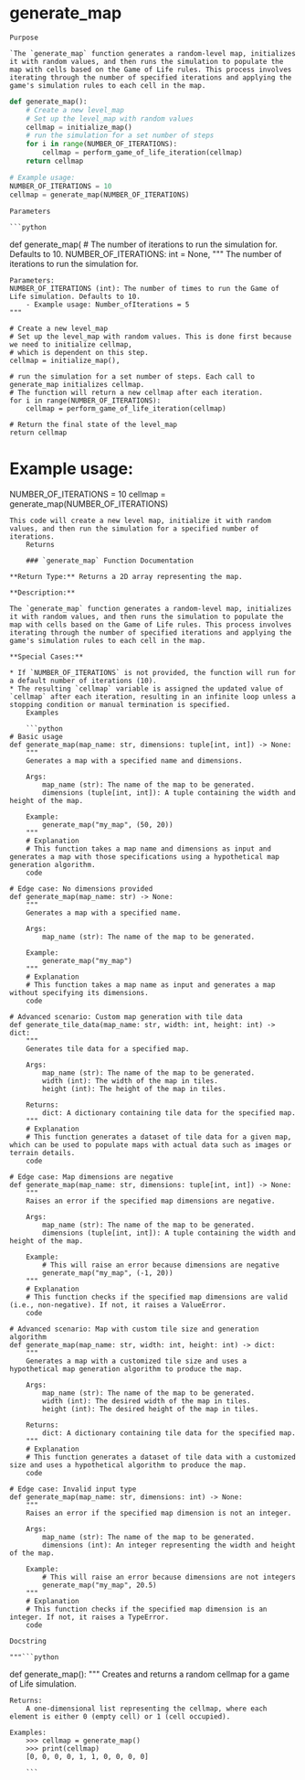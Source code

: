 # generate_map

    Purpose

    `The `generate_map` function generates a random-level map, initializes it with random values, and then runs the simulation to populate the map with cells based on the Game of Life rules. This process involves iterating through the number of specified iterations and applying the game's simulation rules to each cell in the map. 

```python
def generate_map():
    # Create a new level_map
    # Set up the level_map with random values
    cellmap = initialize_map()
    # run the simulation for a set number of steps
    for i in range(NUMBER_OF_ITERATIONS):
        cellmap = perform_game_of_life_iteration(cellmap)
    return cellmap

# Example usage:
NUMBER_OF_ITERATIONS = 10
cellmap = generate_map(NUMBER_OF_ITERATIONS)
```
    Parameters

    ```python
def generate_map(
    # The number of iterations to run the simulation for. Defaults to 10.
    NUMBER_OF_ITERATIONS: int = None,
    """
    The number of iterations to run the simulation for.

    Parameters:
    NUMBER_OF_ITERATIONS (int): The number of times to run the Game of Life simulation. Defaults to 10.
        - Example usage: Number_ofIterations = 5
    """

    # Create a new level_map
    # Set up the level_map with random values. This is done first because we need to initialize cellmap,
    # which is dependent on this step.
    cellmap = initialize_map(),
    
    # run the simulation for a set number of steps. Each call to generate_map initializes cellmap.
    # The function will return a new cellmap after each iteration.
    for i in range(NUMBER_OF_ITERATIONS):
        cellmap = perform_game_of_life_iteration(cellmap)
    
    # Return the final state of the level_map
    return cellmap

# Example usage:
NUMBER_OF_ITERATIONS = 10
cellmap = generate_map(NUMBER_OF_ITERATIONS)
```
This code will create a new level map, initialize it with random values, and then run the simulation for a specified number of iterations.
    Returns

    ### `generate_map` Function Documentation

**Return Type:** Returns a 2D array representing the map.

**Description:**

The `generate_map` function generates a random-level map, initializes it with random values, and then runs the simulation to populate the map with cells based on the Game of Life rules. This process involves iterating through the number of specified iterations and applying the game's simulation rules to each cell in the map.

**Special Cases:**

* If `NUMBER_OF_ITERATIONS` is not provided, the function will run for a default number of iterations (10).
* The resulting `cellmap` variable is assigned the updated value of `cellmap` after each iteration, resulting in an infinite loop unless a stopping condition or manual termination is specified.
    Examples

    ```python
# Basic usage
def generate_map(map_name: str, dimensions: tuple[int, int]) -> None:
    """
    Generates a map with a specified name and dimensions.

    Args:
        map_name (str): The name of the map to be generated.
        dimensions (tuple[int, int]): A tuple containing the width and height of the map.

    Example:
        generate_map("my_map", (50, 20))
    """
    # Explanation
    # This function takes a map name and dimensions as input and generates a map with those specifications using a hypothetical map generation algorithm.
    code

# Edge case: No dimensions provided
def generate_map(map_name: str) -> None:
    """
    Generates a map with a specified name.

    Args:
        map_name (str): The name of the map to be generated.

    Example:
        generate_map("my_map")
    """
    # Explanation
    # This function takes a map name as input and generates a map without specifying its dimensions.
    code

# Advanced scenario: Custom map generation with tile data
def generate_tile_data(map_name: str, width: int, height: int) -> dict:
    """
    Generates tile data for a specified map.

    Args:
        map_name (str): The name of the map to be generated.
        width (int): The width of the map in tiles.
        height (int): The height of the map in tiles.

    Returns:
        dict: A dictionary containing tile data for the specified map.
    """
    # Explanation
    # This function generates a dataset of tile data for a given map, which can be used to populate maps with actual data such as images or terrain details.
    code

# Edge case: Map dimensions are negative
def generate_map(map_name: str, dimensions: tuple[int, int]) -> None:
    """
    Raises an error if the specified map dimensions are negative.

    Args:
        map_name (str): The name of the map to be generated.
        dimensions (tuple[int, int]): A tuple containing the width and height of the map.

    Example:
        # This will raise an error because dimensions are negative
        generate_map("my_map", (-1, 20))
    """
    # Explanation
    # This function checks if the specified map dimensions are valid (i.e., non-negative). If not, it raises a ValueError.
    code

# Advanced scenario: Map with custom tile size and generation algorithm
def generate_map(map_name: str, width: int, height: int) -> dict:
    """
    Generates a map with a customized tile size and uses a hypothetical map generation algorithm to produce the map.

    Args:
        map_name (str): The name of the map to be generated.
        width (int): The desired width of the map in tiles.
        height (int): The desired height of the map in tiles.

    Returns:
        dict: A dictionary containing tile data for the specified map.
    """
    # Explanation
    # This function generates a dataset of tile data with a customized size and uses a hypothetical algorithm to produce the map.
    code

# Edge case: Invalid input type
def generate_map(map_name: str, dimensions: int) -> None:
    """
    Raises an error if the specified map dimension is not an integer.

    Args:
        map_name (str): The name of the map to be generated.
        dimensions (int): An integer representing the width and height of the map.

    Example:
        # This will raise an error because dimensions are not integers
        generate_map("my_map", 20.5)
    """
    # Explanation
    # This function checks if the specified map dimension is an integer. If not, it raises a TypeError.
    code
```
    Docstring

    """```python
def generate_map():
    """
    Creates and returns a random cellmap for a game of Life simulation.

    Returns:
        A one-dimensional list representing the cellmap, where each element is either 0 (empty cell) or 1 (cell occupied).

    Examples:
        >>> cellmap = generate_map()
        >>> print(cellmap)
        [0, 0, 0, 0, 1, 1, 0, 0, 0, 0]
```"""
    ```